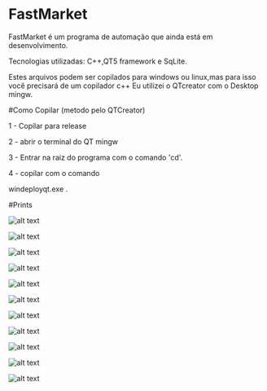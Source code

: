 # FastMarket
FastMarket é um programa de automação que ainda está em desenvolvimento.

Tecnologias utilizadas: C++,QT5 framework e SqLite.

Estes arquivos podem ser copilados para windows ou linux,mas para isso você precisará de um copilador c++
Eu utilizei o QTcreator com o Desktop mingw.

#Como Copilar (metodo pelo QTCreator)

1 - Copilar para release 

2 - abrir o terminal do QT mingw

3 - Entrar na raiz do programa com o comando 'cd'.

4 - copilar com o comando 

  windeployqt.exe .

#Prints

![alt text](https://github.com/hun251/FastMarket/blob/main/prints/1.png)

![alt text](https://github.com/hun251/FastMarket/blob/main/prints/2.png)

![alt text](https://github.com/hun251/FastMarket/blob/main/prints/3.png)

![alt text](https://github.com/hun251/FastMarket/blob/main/prints/4.png)

![alt text](https://github.com/hun251/FastMarket/blob/main/prints/5.png)

![alt text](https://github.com/hun251/FastMarket/blob/main/prints/6.png)

![alt text](https://github.com/hun251/FastMarket/blob/main/prints/7.png)

![alt text](https://github.com/hun251/FastMarket/blob/main/prints/8.png)

![alt text](https://github.com/hun251/FastMarket/blob/main/prints/9.png)

![alt text](https://github.com/hun251/FastMarket/blob/main/prints/10.png)

![alt text](https://github.com/hun251/FastMarket/blob/main/prints/11.png)
